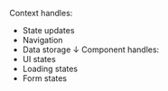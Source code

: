 Context handles:
- State updates
- Navigation
- Data storage
↓
Component handles:
- UI states
- Loading states
- Form states